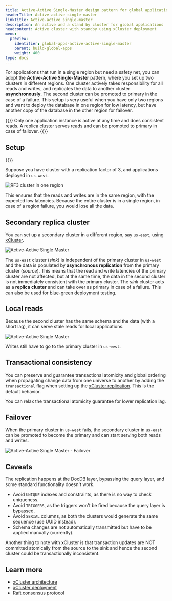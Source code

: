 ```yaml
---
title: Active-Active Single-Master design pattern for global applications
headerTitle: Active-active single-master
linkTitle: Active-active single-master
description: An active and a stand by cluster for global applications
headcontent: Active cluster with standby using xCluster deployment
menu:
  preview:
    identifier: global-apps-active-active-single-master
    parent: build-global-apps
    weight: 400
type: docs
---
```


For applications that run in a single region but need a safety net, you can adopt the **Active-Active Single-Master** pattern, where you set up two clusters in different regions. One cluster actively takes responsibility for all reads and writes, and replicates the data to another cluster **asynchronously**. The second cluster can be promoted to primary in the case of a failure. This setup is very useful when you have only two regions and want to deploy the database in one region for low latency, but have another copy of the database in the other region for failover.

{{<tip>}}
Only one application instance is active at any time and does consistent reads. A replica cluster serves reads and can be promoted to primary in case of failover.
{{</tip>}}

## Setup

{{<cluster-setup-tabs list="local,anywhere">}}

Suppose you have cluster with a replication factor of 3, and applications deployed in `us-west`.

![RF3 cluster in one region](/images/develop/global-apps/aa-single-master-1region.png)

This ensures that the reads and writes are in the same region, with the expected low latencies. Because the entire cluster is in a single region, in case of a region failure, you would lose all the data.

## Secondary replica cluster

You can set up a secondary cluster in a different region, say `us-east`, using [xCluster](../../../architecture/docdb-replication/async-replication).

![Active-Active Single Master](/images/develop/global-apps/aa-single-master-setup.png)

The `us-east` cluster (_sink_) is independent of the primary cluster in `us-west` and the data is populated by **asynchronous replication** from the primary cluster (_source_). This means that the read and write latencies of the primary cluster are not affected, but at the same time, the data in the second cluster is not immediately consistent with the primary cluster. The _sink_ cluster acts as a **replica cluster** and can take over as primary in case of a failure. This can also be used for [blue-green](https://en.wikipedia.org/wiki/Blue-green_deployment) deployment testing.

## Local reads

Because the second cluster has the same schema and the data (with a short lag), it can serve stale reads for local applications.

![Active-Active Single Master](/images/develop/global-apps/aa-single-master-reads.png)

Writes still have to go to the primary cluster in `us-west`.

## Transactional consistency

You can preserve and guarantee transactional atomicity and global ordering when propagating change data from one universe to another by adding the `transactional` flag when setting up the [xCluster replication](../../../deploy/multi-dc/async-replication/async-transactional-setup/). This is the default behavior.

You can relax the transactional atomicity guarantee for lower replication lag.

## Failover

When the primary cluster in `us-west` fails, the secondary cluster in `us-east` can be promoted to become the primary and can start serving both reads and writes.

![Active-Active Single Master - Failover](/images/develop/global-apps/aa-single-master-failover.png)

## Caveats

The replication happens at the DocDB layer, bypassing the query layer, and some standard functionality doesn't work.

- Avoid `UNIQUE` indexes and constraints, as there is no way to check uniqueness.
- Avoid `TRIGGERS`, as the triggers won't be fired because the query layer is bypassed.
- Avoid `SERIAL` columns, as both the clusters would generate the same sequence (use UUID instead).
- Schema changes are not automatically transmitted but have to be applied manually (currently).

Another thing to note with xCluster is that transaction updates are NOT committed atomically from the source to the sink and hence the second cluster could be transactionally inconsistent.

## Learn more

- [xCluster architecture](../../../architecture/docdb-replication/async-replication)
- [xCluster deployment](../../../explore/multi-region-deployments/asynchronous-replication-ysql/)
- [Raft consensus protocol](../../../architecture/docdb-replication/replication)
